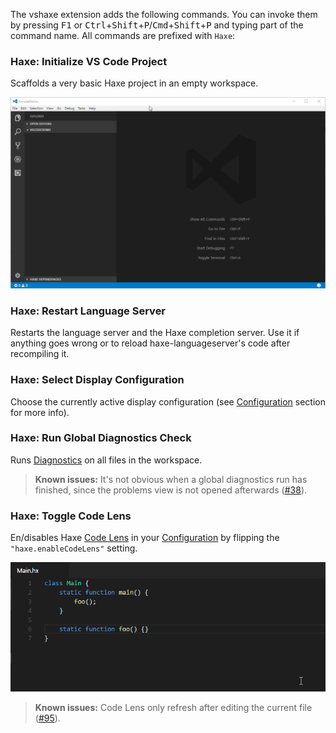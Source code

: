 The vshaxe extension adds the following commands. You can invoke them by pressing <kbd>F1</kbd> or <kbd>Ctrl</kbd>+<kbd>Shift</kbd>+<kbd>P</kbd>/<kbd>Cmd</kbd>+<kbd>Shift</kbd>+<kbd>P</kbd> and
typing part of the command name. All commands are prefixed with `Haxe`:

### Haxe: Initialize VS Code Project

Scaffolds a very basic Haxe project in an empty workspace.

![](images/commands/initialize-vscode-project.gif)

### Haxe: Restart Language Server

Restarts the language server and the Haxe completion server. Use it if anything goes wrong or to reload haxe-languageserver's code
after recompiling it.

### Haxe: Select Display Configuration

Choose the currently active display configuration (see [Configuration](https://github.com/vshaxe/vshaxe/wiki/Configuration#display-configurations-and-display-server) section for more info).

### Haxe: Run Global Diagnostics Check

Runs [Diagnostics](/vshaxe/vshaxe/wiki/Diagnostics) on all files in the workspace.

>**Known issues:** It's not obvious when a global diagnostics run has finished, since the problems view is not opened afterwards ([#38](https://github.com/vshaxe/vshaxe/issues/38)).

### Haxe: Toggle Code Lens

En/disables Haxe [Code Lens](/vshaxe/vshaxe/wiki/Code-Lens) in your [Configuration](/vshaxe/vshaxe/wiki/Configuration) by flipping the `"haxe.enableCodeLens"` setting.

![](images/commands/toggle-code-lens-.gif)

>**Known issues:** Code Lens only refresh after editing the current file ([#95](https://github.com/vshaxe/vshaxe/issues/95)).